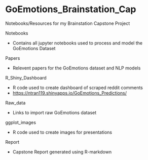 # GoEmotions_Brainstation_Cap
Notebooks/Resources for my Brainstation Capstone Project

Notebooks
- Contains all jupyter notebooks used to process and model the GoEmotions Dataset

Papers
- Relevent papers for the GoEmotions dataset and NLP models

R_Shiny_Dashboard
- R code used to create dashboard of scraped reddit comments
- https://ntran119.shinyapps.io/GoEmotions_Predictions/

Raw_data
- Links to import raw GoEmotions dataset

ggplot_images
- R code used to create images for presentations

Report
- Capstone Report generated using R-markdown
